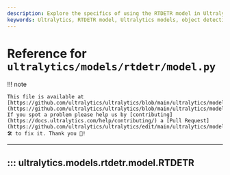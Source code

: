 ```yaml
---
description: Explore the specifics of using the RTDETR model in Ultralytics. Detailed documentation layered with explanations and examples.
keywords: Ultralytics, RTDETR model, Ultralytics models, object detection, Ultralytics documentation
---
```


# Reference for `ultralytics/models/rtdetr/model.py`

!!! note

    This file is available at [https://github.com/ultralytics/ultralytics/blob/main/ultralytics/models/rtdetr/model.py](https://github.com/ultralytics/ultralytics/blob/main/ultralytics/models/rtdetr/model.py). If you spot a problem please help us by [contributing](https://docs.ultralytics.com/help/contributing/) a [Pull Request](https://github.com/ultralytics/ultralytics/edit/main/ultralytics/models/rtdetr/model.py) 🛠️ to fix it. Thank you 🙏!

---
## ::: ultralytics.models.rtdetr.model.RTDETR
<br><br>
